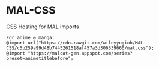 # MAL-CSS
CSS Hosting for MAL imports

```
For anime & manga:
@import url("https://cdn.rawgit.com/wileyyugioh/MAL-CSS/c5b259a99d48b7445261518af457a3d306539660/mal.css");
@import "https://malcat-gen.appspot.com/series?preset=animetitlebefore";
```
